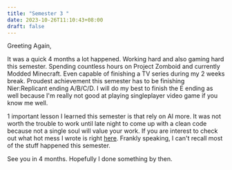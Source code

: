 ```yaml
---
title: "Semester 3 "
date: 2023-10-26T11:10:43+08:00
draft: false
---
```

<p>
Greeting Again,

It was a quick 4 months a lot happened. Working hard and also gaming hard this semester. Spending countless hours on Project Zomboid and currently Modded Minecraft. Even capable of finishing a TV series during my 2 weeks break. Proudest achievement this semester has to be finishing Nier:Replicant ending A/B/C/D. I will do my best to finish the E ending as well because I'm really not good at playing singleplayer video game if you know me well.

1 important lesson I learned this semester is that rely on AI more. It was not worth the trouble to work until late night to come up with a clean code because not a single soul will value your work. If you are interest to check out what hot mess I wrote is right <a href="https://github.com/huveewomg/PWP-Assignment">here</a>. Frankly speaking, I can't recall most of the stuff happened this semester.

See you in 4 months. Hopefully I done something by then.

</p>
